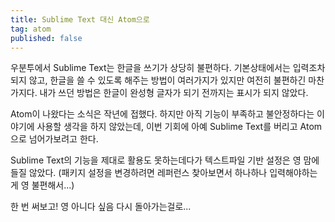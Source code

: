 ```yaml
---
title: Sublime Text 대신 Atom으로
tag: atom
published: false
---
```

우분투에서 Sublime Text는 한글을 쓰기가 상당히 불편하다. 기본상태에서는 입력조차 되지 않고, 한글을 쓸 수 있도록 해주는 방법이 여러가지가 있지만 여전히 불편하긴 마찬가지다. 내가 쓰던 방법은 한글이 완성형 글자가 되기 전까지는 표시가 되지 않았다.

Atom이 나왔다는 소식은 작년에 접했다. 하지만 아직 기능이 부족하고 불안정하다는 이야기에 사용할 생각을 하지 않았는데, 이번 기회에 아예 Sublime Text를 버리고 Atom으로 넘어가보려고 한다.

Sublime Text의 기능을 제대로 활용도 못하는데다가 텍스트파일 기반 설정은 영 맘에 들질 않았다. (패키지 설정을 변경하려면 레퍼런스 찾아보면서 하나하나 입력해야하는게 영 불편해서...)

한 번 써보고! 영 아니다 싶음 다시 돌아가는걸로...
